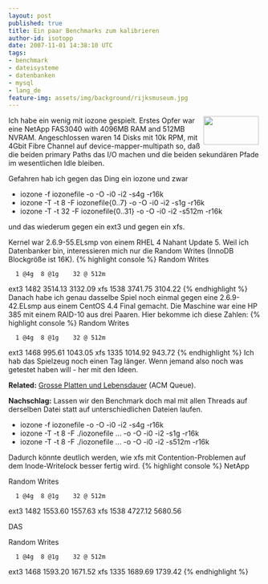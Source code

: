 ```yaml
---
layout: post
published: true
title: Ein paar Benchmarks zum kalibrieren
author-id: isotopp
date: 2007-11-01 14:38:10 UTC
tags:
- benchmark
- dateisysteme
- datenbanken
- mysql
- lang_de
feature-img: assets/img/background/rijksmuseum.jpg
---
```

<!-- s9ymdb:3519 --><img width="110" height="57" style="float: right; border: 0px; padding-left: 5px; padding-right: 5px;" src="/uploads/mysql_logo.serendipityThumb.gif" alt="" /> Ich habe ein wenig mit iozone gespielt. Erstes Opfer war eine NetApp FAS3040 with 4096MB RAM and 512MB NVRAM. Angeschlossen waren 14 Disks mit 10k RPM, mit 4Gbit Fibre Channel auf device-mapper-multipath so, daß die beiden primary Paths das I/O machen und die beiden sekundären Pfade im wesentlichen Idle bleiben.

Gefahren hab ich gegen das Ding ein iozone und zwar <ul><li>iozone -f iozonefile -o -O -i0 -i2 -s4g -r16k</li><li>iozone -T -t 8 -F iozonefile{0..7} -o -O -i0 -i2 -s1g -r16k</li><li>iozone -T -t 32 -F iozonefile{0..31} -o -O -i0 -i2 -s512m -r16k</li></ul> und das wiederum gegen ein ext3 und gegen ein xfs. 

Kernel war 2.6.9-55.ELsmp von einem RHEL 4 Nahant Update 5. Weil ich Datenbanker bin, interessieren mich nur die Random Writes (InnoDB Blockgröße ist 16K). 
{% highlight console %}
Random Writes

      1 @4g  8 @1g    32 @ 512m
ext3  1482   3514.13  3132.09
xfs   1538   3741.75  3104.22
{% endhighlight %}
 Danach habe ich genau dasselbe Spiel noch einmal gegen eine 2.6.9-42.ELsmp aus einem CentOS 4.4 Final gemacht. Die Maschine war eine HP 385 mit einem RAID-10 aus drei Paaren. Hier bekomme ich diese Zahlen: 
{% highlight console %}
Random Writes

      1 @4g  8 @1g    32 @ 512m
ext3  1468    995.61  1043.05
xfs   1335   1014.92   943.72
{% endhighlight %}
 Ich hab das Spielzeug noch einen Tag länger. Wenn jemand also noch was getestet haben will - her mit den Ideen.

<b>Related:</b> <a href="http://acmqueue.com/modules.php?name=Content&pa=showpage&pid=506">Grosse Platten und Lebensdauer</a> (ACM Queue).

<b>Nachschlag:</b> Lassen wir den Benchmark doch mal mit allen Threads auf derselben Datei statt auf unterschiedlichen Dateien laufen. <ul><li>iozone -f iozonefile -o -O -i0 -i2 -s4g -r16k</li><li>iozone -T -t 8 -F ./iozonefile ... -o -O -i0 -i2 -s1g -r16k</li><li>iozone -T -t 8 -F ./iozonefile ... -o -O -i0 -i2 -s512m -r16k</li></ul> Dadurch könnte deutlich werden, wie xfs mit Contention-Problemen auf dem Inode-Writelock besser fertig wird. 
{% highlight console %}
NetApp

Random Writes

      1 @4g  8 @1g    32 @ 512m
ext3  1482   1553.60  1557.63
xfs   1538   4727.12  5680.56

DAS

Random Writes

      1 @4g  8 @1g    32 @ 512m
ext3  1468   1593.20  1671.52
xfs   1335   1689.69  1739.42
{% endhighlight %}
